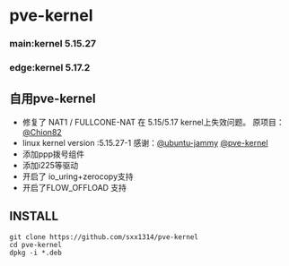 # pve-kernel

### main:kernel 5.15.27
### edge:kernel 5.17.2
## 自用pve-kernel 
- 修复了 NAT1 / FULLCONE-NAT 在 5.15/5.17 kernel上失效问题。  原项目：[@Chion82](https://github.com/Chion82/netfilter-full-cone-nat)
- linux kernel version :5.15.27-1  感谢：[@ubuntu-jammy](https://code.launchpad.net/~ubuntu-kernel/ubuntu/+source/linux/+git/jammy) [@pve-kernel](https://github.com/proxmox/pve-kernel)
- 添加ppp拨号组件
- 添加i225等驱动
- 开启了 io_uring+zerocopy支持
- 开启了FLOW_OFFLOAD 支持

## INSTALL
```
git clone https://github.com/sxx1314/pve-kernel
cd pve-kernel
dpkg -i *.deb
```
